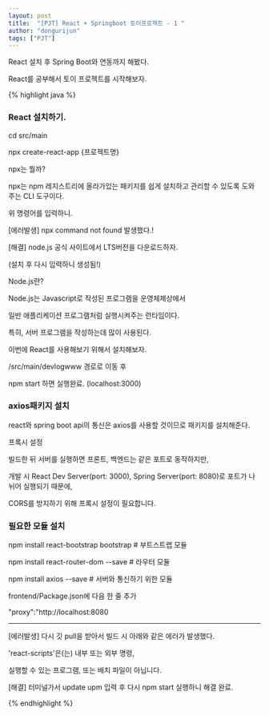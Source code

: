 ```yaml
---
layout: post
title:  "[PJT] React + Springboot 토이프로젝트 - 1 "
author: "dongurijun"
tags: ["PJT"]
---
```


React 설치 후 Spring Boot와 연동까지 해봤다.

React를 공부해서 토이 프로젝트를 시작해보자.


{% highlight java %}

### React 설치하기.

cd src/main

npx create-react-app {프로젝트명}

npx는 뭘까?

npx는 npm 레지스트리에 올라가있는 패키지를 쉽게 설치하고 관리할 수 있도록 도와주는 CLI 도구이다.

위 명령어를 입력하니.

[에러발생] npx command not found 발생했다.! 

[해결] node.js 공식 사이트에서 LTS버전을 다운로드하자.

(설치 후 다시 입력하니 생성됨!)

Node.js란? 

Node.js는 Javascript로 작성된 프로그램을 운영체제상에서

일반 애플리케이션 프로그램처럼 실행시켜주는 런타임이다.

특히, 서버 프로그램을 작성하는데 많이 사용된다.

이번에 React를 사용해보기 위해서 설치해보자.

/src/main/devlogwww 경로로 이동 후

npm start 하면 실행완료. (localhost:3000)


### axios패키지 설치

react와 spring boot api의 통신은 axios를 사용할 것이므로 패키지를 설치해준다.

프록시 설정

빌드한 뒤 서버를 실행하면 프론트, 백엔드는 같은 포트로 동작하지만,

개발 시 React Dev Server(port: 3000), Spring Server(port: 8080)로 포트가 나뉘어 실행되기 때문에,

CORS를 방지하기 위해 프록시 설정이 필요합니다.


### 필요한 모듈 설치

npm install react-bootstrap bootstrap # 부트스트랩 모듈

npm install react-router-dom --save # 라우터 모듈

npm install axios --save # 서버와 통신하기 위한 모듈

frontend/Package.json에 다음 한 줄 추가

"proxy":"http://localhost:8080 


--- 

[에러발생] 다시 깃 pull을 받아서 빌드 시 아래와 같은 에러가 발생했다.

'react-scripts'은(는) 내부 또는 외부 명령, 

실행할 수 있는 프로그램, 또는 배치 파일이 아닙니다.

[해결] 터미널가서 update upm 입력 후 다시 npm start 실행하니 해결 완료.

{% endhighlight %}